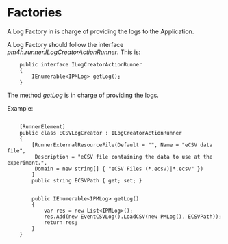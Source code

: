 ﻿---
sidebar_position: 3
---

# Factories

A Log Factory in is charge of providing the logs to the Application.

A Log Factory should follow the interface *pm4h.runner.ILogCreatorActionRunner*. This is:

```
    public interface ILogCreatorActionRunner
    {
        IEnumerable<IPMLog> getLog();
    }
```

The method *getLog* is in charge of providing the logs.


Example:

```

    [RunnerElement]
    public class ECSVLogCreator : ILogCreatorActionRunner
    {
        [RunnerExternalResourceFile(Default = "", Name = "eCSV data file", 
         Description = "eCSV file containing the data to use at the experiment.", 
         Domain = new string[] { "eCSV Files (*.ecsv)|*.ecsv" })
        ]
        public string ECSVPath { get; set; }


        public IEnumerable<IPMLog> getLog()
        {
            var res = new List<IPMLog>();
            res.Add(new EventCSVLog().LoadCSV(new PMLog(), ECSVPath));
            return res;
        }
    }

```
